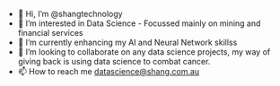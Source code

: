 - 👋 Hi, I’m @shangtechnology
- 👀 I’m interested in Data Science - Focussed mainly on mining and financial services
- 🌱 I’m currently enhancing my AI and Neural Network skillss
- 💞️ I’m looking to collaborate on any data science projects, my way of giving back is using data science to combat cancer.
- 📫 How to reach me datascience@shang.com.au

<!---
shangtechnology/shangtechnology is a ✨ special ✨ repository because its `README.md` (this file) appears on your GitHub profile.
You can click the Preview link to take a look at your changes.
--->
